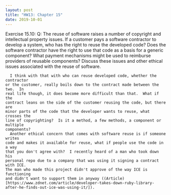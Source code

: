 ```yaml
---
layout: post
title: "HW13: Chapter 15"
date: 2019-10-01
---
```


  Exercise 15.10:
    Q: The reuse of software raises a number of copyright and intellectual
       property issues. If a customer pays a software contractor to develop a
       system, who has the right to reuse the developed code? Does the software
       contractor have the right to use that code as a basis for a generic
       component? What payment mechanisms might be used to reimburse providers
       of reusable components? Discuss these issues and other ethical issues
       associated with the reuse of software.

      I think with that with who can reuse developed code, whether the contractor
    or the customer, really boils down to the contract made between the two.  In
    real life though, it does become more difficult than that.  What if the
    contract leans on the side of the customer reusing the code, but there are
    minor parts of the code that the developer wants to reuse, what crosses the
    line of copyrighting?  Is it a method, a few methods, a component or multiple
    components?  
      Another ethical concern that comes with software reuse is if someone writes
    code and makes it available for reuse, what if people use the code in a way
    that you don't agree with?  I recently heard of a man who took down his
    personal repo due to a company that was using it signing a contract with ICE.  
    The man who made this project didn't approve of the way ICE is functioning
    and didn't want to support them in anyway ((Article)[https://www.zdnet.com/article/developer-takes-down-ruby-library-after-he-finds-out-ice-was-using-it/]).
